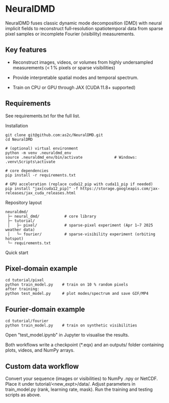 # NeuralDMD

NeuralDMD fuses classic dynamic mode decomposition (DMD) with neural implicit fields to reconstruct full‑resolution spatiotemporal data from sparse pixel samples or incomplete Fourier (visibility) measurements.

Key features
----------------------
- Reconstruct images, videos, or volumes from highly undersampled measurements (< 1 % pixels or sparse visibilities)

- Provide interpretable spatial modes and temporal spectrum.

- Train on CPU or GPU through JAX (CUDA 11.8+ supported)

Requirements
----------------------
See requirements.txt for the full list.

Installation

```# clone
git clone git@github.com:as2c/NeuralDMD.git
cd NeuralDMD

# (optional) virtual environment
python -m venv .neuraldmd_env
source .neuraldmd_env/bin/activate              # Windows: .venv\Scripts\activate

# core dependencies
pip install -r requirements.txt

# GPU acceleration (replace cuda12_pip with cuda11_pip if needed)
pip install "jax[cuda12_pip]" -f https://storage.googleapis.com/jax-releases/jax_cuda_releases.html
```

Repository layout

```
neuraldmd/
 ├─ neural_dmd/           # core library
 ├─ tutorial/
 │   ├─ pixel/            # sparse‑pixel experiment (Apr 1–7 2025 weather data)
 │   └─ fourier/          # sparse‑visibility experiment (orbiting hotspot)
 └─ requirements.txt
```

Quick start

Pixel‑domain example
----------------------
```
cd tutorial/pixel
python train_model.py    # train on 10 % random pixels
after training:
python test_model.py     # plot modes/spectrum and save GIF/MP4
```

Fourier‑domain example
----------------------
```
cd tutorial/fourier
python train_model.py    # train on synthetic visibilities
```
Open "test_model.ipynb" in Jupyter to visualise the results.

Both workflows write a checkpoint (*.eqx) and an outputs/ folder containing plots, videos, and NumPy arrays.

Custom data workflow
----------------------
Convert your sequence (images or visibilities) to NumPy .npy or NetCDF.
Place it under tutorial/<new_expt>/data/.
Adjust parameters in train_model.py (rank, learning rate, mask).
Run the training and testing scripts as above.